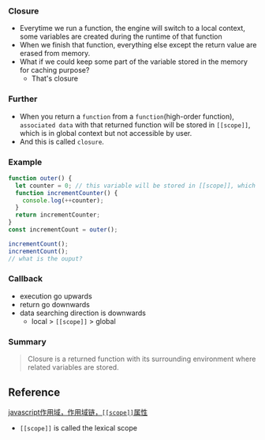 ### Closure
- Everytime we run a function, the engine will switch to a local context, some variables are created during the runtime of that function
- When we finish that function, everything else except the return value are erased from memory.
- What if we could keep some part of the variable stored in the memory for caching purpose?
  - That's closure


### Further
- When you return a `function` from a `function`(high-order function), `associated data` with that returned function will be stored in `[[scope]]`, which is in global context but not accessible by user.
- And this is called `closure`.

### Example
```javascript
function outer() {
  let counter = 0; // this variable will be stored in [[scope]], which is in global context
  function incrementCounter() {
    console.log(++counter);
  }
  return incrementCounter;
}
const incrementCount = outer();

incrementCount();
incrementCount();
// what is the ouput?
```
### Callback
- execution go upwards
- return go downwards
- data searching direction is downwards
  - local > `[[scope]]` > global

### Summary
> Closure is a returned function with its surrounding environment where related variables are stored.
## Reference
[javascript作用域，作用域链，`[[scope]]`属性](https://segmentfault.com/a/1190000008042501)
- `[[scope]]` is called the lexical scope